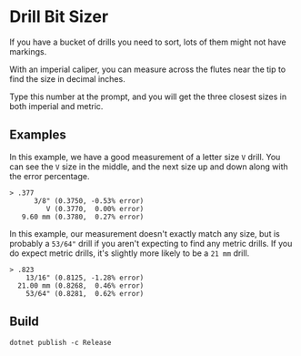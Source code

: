 # Drill Bit Sizer

If you have a bucket of drills you need to sort, lots of them might not have markings.

With an imperial caliper, you can measure across the flutes near the tip to find the size in decimal inches.

Type this number at the prompt, and you will get the three closest sizes in both imperial and metric.

## Examples

In this example, we have a good measurement of a letter size `V` drill. You can see the `V` size in the middle, and the 
next size up and down along with the error percentage.
```text
> .377
      3/8" (0.3750, -0.53% error)
         V (0.3770,  0.00% error)
   9.60 mm (0.3780,  0.27% error)
```

In this example, our measurement doesn't exactly match any size, but is probably a `53/64"` drill if you aren't
expecting to find any metric drills. If you do expect metric drills, it's slightly more likely to be a `21 mm` drill.
```text
> .823
    13/16" (0.8125, -1.28% error)
  21.00 mm (0.8268,  0.46% error)
    53/64" (0.8281,  0.62% error)
```

## Build

```shell
dotnet publish -c Release
```